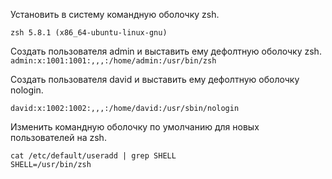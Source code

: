 Установить в систему командную оболочку zsh.

```etology@minix:~$ zsh --version
zsh 5.8.1 (x86_64-ubuntu-linux-gnu)
```
Создать пользователя admin и выставить ему дефолтную оболочку zsh.  
```admin:x:1001:1001:,,,:/home/admin:/usr/bin/zsh```

Создать пользователя david и выставить ему дефолтную оболочку nologin.  
```commandline
david:x:1002:1002:,,,:/home/david:/usr/sbin/nologin
```

Изменить командную оболочку по умолчанию для новых пользователей на zsh.  
```
cat /etc/default/useradd | grep SHELL
SHELL=/usr/bin/zsh
```

